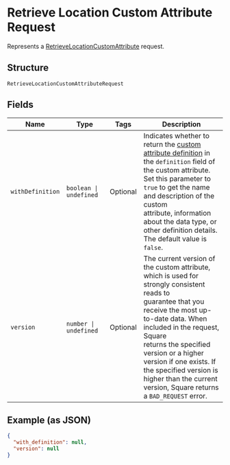 
# Retrieve Location Custom Attribute Request

Represents a [RetrieveLocationCustomAttribute](../../doc/api/location-custom-attributes.md#retrieve-location-custom-attribute) request.

## Structure

`RetrieveLocationCustomAttributeRequest`

## Fields

| Name | Type | Tags | Description |
|  --- | --- | --- | --- |
| `withDefinition` | `boolean \| undefined` | Optional | Indicates whether to return the [custom attribute definition](../../doc/models/custom-attribute-definition.md) in the `definition` field of<br>the custom attribute. Set this parameter to `true` to get the name and description of the custom<br>attribute, information about the data type, or other definition details. The default value is `false`. |
| `version` | `number \| undefined` | Optional | The current version of the custom attribute, which is used for strongly consistent reads to<br>guarantee that you receive the most up-to-date data. When included in the request, Square<br>returns the specified version or a higher version if one exists. If the specified version is<br>higher than the current version, Square returns a `BAD_REQUEST` error. |

## Example (as JSON)

```json
{
  "with_definition": null,
  "version": null
}
```


